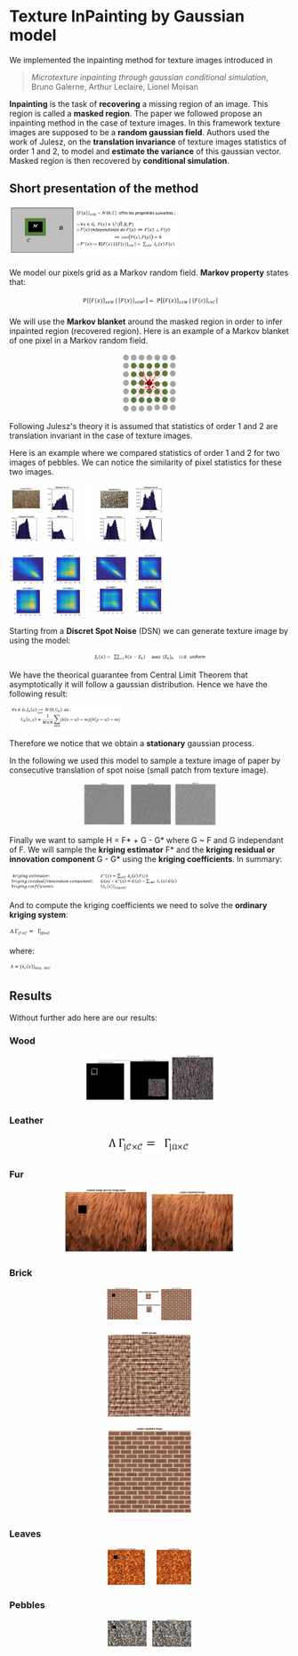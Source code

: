 # Texture InPainting by Gaussian model

We implemented the inpainting method for texture images introduced in

> *Microtexture inpainting through gaussian conditional simulation*, Bruno Galerne, Arthur Leclaire, Lionel Moisan

**Inpainting** is the task of **recovering** a missing region of an image. This region is called a **masked region**. The paper we followed propose an inpainting method in the case of texture images. In this framework texture images are supposed to be a **random gaussian field**. Authors used the work of Julesz, on the **translation invariance** of texture images statistics of order 1 and 2, to model and **estimate the variance** of this gaussian vector. Masked region is then recovered by **conditional simulation**.

## Short presentation of the method

<p align="left">
  <img src="img/mask.png" width="60%">
</p>

We model our pixels grid as a Markov random field. **Markov property** states that:

<p align="center">
  <img src="img/markov_hypo_eq.png" width="50%">
</p>

We will use the **Markov blanket** around the masked region in order to infer inpainted region (recovered region). Here is an example of a Markov blanket of one pixel in a Markov random field.

<p align="center">
  <img src="img/markov_blanket_draw.png" width="20%">
</p>

Following Julesz's theory it is assumed that statistics of order 1 and 2 are translation invariant in the case of texture images.

Here is an example where we compared statistics of order 1 and 2 for two images of pebbles. We can notice the similarity of pixel statistics for these two images.

<p align="left">
  <img src="img/stats_1.png" width="55%">
</p>

<p align="left">
  <img src="img/stats_2.png" width="55%">
</p>

Starting from a **Discret Spot Noise** (DSN) we can generate texture image by using the model:  

<p align="center">
  <img src="img/dsn_eq.png" width="40%">
</p>

We have the theorical guarantee from Central Limit Theorem that asymptotically it will follow a gaussian distribution. Hence we have the following result:

<p align="left">
  <img src="img/clt_eq.png" width="40%">
</p>
 
 Therefore we notice that we obtain a **stationary** gaussian process.  
 
 In the following we used this model to sample a texture image of paper by consecutive translation of spot noise (small patch from texture image).

<p align="center">
  <img src="img/paper_generated_1.png" width="32%">
  <img src="img/paper_generated_2.png" width="15%">
</p>

Finally we want to sample H = F* + G - G* where G ~ F and G independant of F. We will sample the **kriging estimator** F* and the **kriging residual or innovation component** G - G* using the **kriging coefficients**. In summary:

<p align="left">
  <img src="img/components_eq.png" width="60%">
</p>

And to compute the kriging coefficients we need to solve the **ordinary kriging system**:

<p align="left">
  <img src="img/kriging_eq_2.png" width="15%">
</p>
 
 where:
 
 <p align="left">
  <img src="img/kriging_eq_1.png" width="15%">
</p>

## Results

Without further ado here are our results:

### Wood

<p align="center">
  <img src="img/demo_wood_big_spot_1.png" width="30%">
  <img src="img/demo_wood_big_spot_2.png" width="15%">
</p>

### Leather

<p align="center">
  <img src="img/kriging_eq_2.png" width="30%">
</p>

### Fur

<p align="center">
  <img src="img/demo_fur_masked.png" width="30%">
  <img src="img/demo_fur_result.png" width="30%">
</p>

### Brick

<p align="center">
  <img src="img/demo_brick_with_adsn.png" width="30%">
</p>

<p align="center">
  <img src="img/adsn_fail.png" width="30%">
</p>

<p align="center">
  <img src="img/demo_brick_without_adsn.png" width="30%">
</p>

### Leaves

<p align="center">
  <img src="img/demo_leaves.png" width="30%">
</p>

### Pebbles

<p align="center">
  <img src="img/demo_pebble.png" width="30%">
</p>

